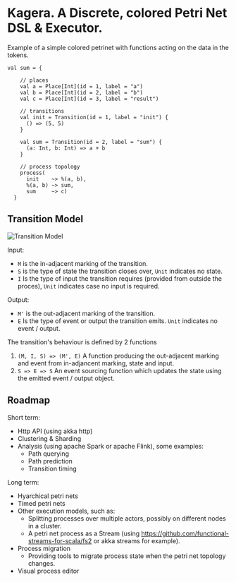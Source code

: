 # Kagera. A Discrete, colored Petri Net DSL & Executor.

Example of a simple colored petrinet with functions acting on the data in the tokens.

```
val sum = {

    // places
    val a = Place[Int](id = 1, label = "a")
    val b = Place[Int](id = 2, label = "b")
    val c = Place[Int](id = 3, label = "result")

    // transitions
    val init = Transition(id = 1, label = "init") {
      () => (5, 5)
    }

    val sum = Transition(id = 2, label = "sum") {
      (a: Int, b: Int) => a + b
    }

    // process topology
    process(
      init    ~> %(a, b),
      %(a, b) ~> sum,
      sum     ~> c)
  }

```

## Transition Model

![Transition Model](https://github.com/merlijn/kagera/raw/master/docs/Kagera%20-%20Transition%20model.jpg)

Input:
* `M` is the in-adjacent marking of the transition.
* `S` is the type of state the transition closes over, `Unit` indicates no state.
* `I` Is the type of input the transition requires (provided from outside the proces), `Unit` indicates case no input is required.

Output:
* `M'` is the out-adjacent marking of the transition.
* `E` Is the type of event or output the transition emits.  `Unit` indicates no event / output.

The transition's behaviour is defined by 2 functions

1. `(M, I, S) => (M', E)`
   A function producing the out-adjacent marking and event from in-adjancent marking, state and input.
2. `S => E => S`
   An event sourcing function which updates the state using the emitted event / output object.

## Roadmap

Short term:
* Http API (using akka http)
* Clustering & Sharding
* Analysis (using apache Spark or apache Flink), some examples:
  * Path querying
  * Path prediction
  * Transition timing

Long term:
* Hyarchical petri nets
* Timed petri nets
* Other execution models, such as:
  * Splitting processes over multiple actors, possibly on different nodes in a cluster.
  * A petri net process as a Stream (using https://github.com/functional-streams-for-scala/fs2 or akka streams for example).
* Process migration
  * Providing tools to migrate process state when the petri net topology changes.
* Visual process editor


